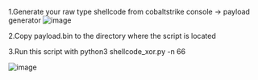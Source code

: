 1.Generate your raw type shellcode from cobaltstrike console -> payload generator
![image](https://user-images.githubusercontent.com/70927349/207248748-67eaebe2-6e10-43e5-867c-3e7510168fb1.png)

2.Copy payload.bin to the directory where the script is located

3.Run this script with python3 shellcode_xor.py -n 66

![image](https://user-images.githubusercontent.com/70927349/207249547-d77a8b8c-13f1-4cb5-a79c-866e7b4092a0.png)
